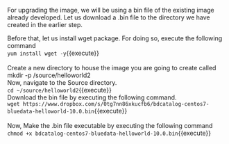 For upgrading the image, we will be using a bin file of the existing image already developed. Let us download a .bin file to the directory we have created in the earlier step. 
<br>

Before that, let us install wget package. For doing so, execute the following command
<br>
`yum install wget -y`{{execute}}<br>
<br> Create a new directory to house the image you are going to create called
<br>mkdir -p /source/helloworld2
<br>
Now, navigate to the Source directory.
<br>
`cd ~/source/helloworld2`{{execute}}
<br>
Download the bin file by executing the following command.
<br>
`wget https://www.dropbox.com/s/0tg7nn86xkucfb6/bdcatalog-centos7-bluedata-helloworld-10.0.bin`{{execute}}
<br><br>
Now, Make the .bin file executable by executing the following command<br>
`chmod +x bdcatalog-centos7-bluedata-helloworld-10.0.bin`{{execute}}


